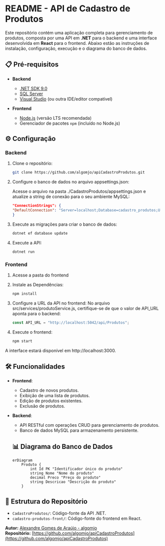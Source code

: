 # README - API de Cadastro de Produtos

Este repositório contém uma aplicação completa para gerenciamento de produtos, composta por uma API em **.NET** para o backend e uma interface desenvolvida em **React** para o frontend. Abaixo estão as instruções de instalação, configuração, execução e o diagrama do banco de dados.


## 📋 **Pré-requisitos**
- **Backend**
  - [.NET SDK 9.0](https://dotnet.microsoft.com/download/dotnet/9.0)
  - [SQL Server](https://www.microsoft.com/pt-br/sql-server/sql-server-downloads)
  - [Visual Studio](https://visualstudio.microsoft.com/pt-br/) (ou outra IDE/editor compatível)

- **Frontend**
  - [Node.js](https://nodejs.org/) (versão LTS recomendada)
  - Gerenciador de pacotes `npm` (incluído no Node.js)


## ⚙️ **Configuração**

### **Backend**
1. Clone o repositório:
   ```bash
   git clone https://github.com/algomjo/apiCadastroProdutos.git
   ```
  
2. Configure o banco de dados no arquivo appsettings.json:

    Acesse o arquivo na pasta ./CadastroProdutos/appsettings.json e atualize a string de conexão para o seu ambiente MySQL:
    ```json
    "ConnectionStrings": {
    "DefaultConnection": "Server=localhost;Database=cadastro_produtos;User=seu_usuario;Password=sua_senha;"
    }
    ```
3. Execute as migrações para criar o banco de dados:
    ```bash
    dotnet ef database update
    ```

4. Execute a API:
    ```bash
    dotnet run
    ```

### **Frontend**
1. Acesse a pasta do frontend

2. Instale as Dependências:
    ```bash
    npm install
    ```

3. Configure a URL da API no frontend:
No arquivo src/services/produtoService.js, certifique-se de que o valor de API_URL aponta para o backend:
    ```javascript
    const API_URL = "http://localhost:5042/api/Produtos";
    ```

4. Execute o frontend:
    ```bash
    npm start
    ```

A interface estará disponível em http://localhost:3000.


## 🛠 **Funcionalidades**
- **Frontend**:
  - Cadastro de novos produtos. 
  - Exibição de uma lista de produtos.
  - Edição de produtos existentes.
  - Exclusão de produtos.

- **Backend**:
  - API RESTful com operações CRUD para gerenciamento de produtos.
  - Banco de dados MySQL para armazenamento persistente.

  ## 📊 Diagrama do Banco de Dados

    ```mermaid
    erDiagram
        Produto {
            int Id PK "Identificador único do produto"
            string Nome "Nome do produto"
            decimal Preco "Preço do produto"
            string Descricao "Descrição do produto"
        }

## 📂 **Estrutura do Repositório**
- `CadastroProdutos/`: Código-fonte da API .NET.
- `cadastro-produtos-front/`: Código-fonte do frontend em React.



**Autor:** [Alexandre Gomes de Araújo - algomjo](https://github.com/algomjo)  
**Repositório:** [https://github.com/algomjo/apiCadastroProdutos](https://github.com/algomjo/apiCadastroProdutos)
